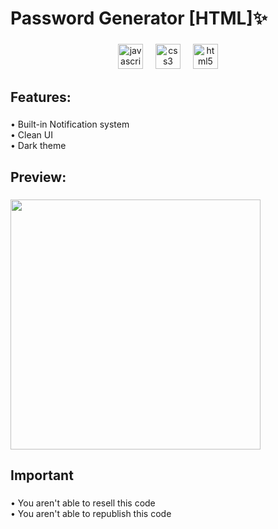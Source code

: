 <h1 align="left">Password Generator [HTML]✨</h1>

###

<div align="center">
  <img src="https://cdn.jsdelivr.net/gh/devicons/devicon/icons/javascript/javascript-original.svg" height="40" alt="javascript logo"  />
  <img width="12" />
  <img src="https://cdn.jsdelivr.net/gh/devicons/devicon/icons/css3/css3-original.svg" height="40" alt="css3 logo"  />
  <img width="12" />
  <img src="https://cdn.jsdelivr.net/gh/devicons/devicon/icons/html5/html5-original.svg" height="40" alt="html5 logo"  />
</div>

###

<h2 align="left">Features:</h2>

###

<p align="left">• Built-in Notification system<br>• Clean UI<br>• Dark theme</p>

###

<h2 align="left">Preview:</h2>

###

<div align="left">
  <img height="400" src="https://cdn.discordapp.com/attachments/892793331854213233/1152288292767813783/image.png"  />
</div>

###

<h2 align="left">Important</h2>

###

<p align="left">• You aren't able to resell this code<br>• You aren't able to republish this code</p>

###
